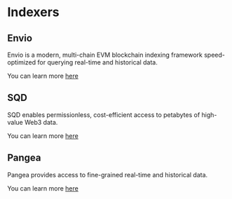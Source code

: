 # Indexers

## Envio

Envio is a modern, multi-chain EVM blockchain indexing framework speed-optimized for querying real-time and historical data.

You can learn more [here](https://docs.envio.dev/docs/HyperIndex/tutorial-indexing-fuel)

## SQD

SQD enables permissionless, cost-efficient access to petabytes of high-value Web3 data.

You can learn more [here](https://docs.sqd.dev/fuel-indexing/)

## Pangea

Pangea provides access to fine-grained real-time and historical data.

You can learn more [here](https://docs.pangea.foundation/chain-data/fuel/fuel.html)

